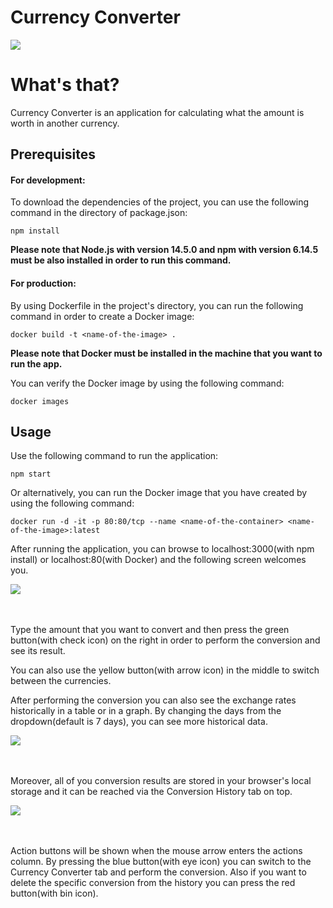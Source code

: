 # Currency Converter

<img src="https://i.hizliresim.com/1iql6d6.png">

<h1>What's that?</h1>
<p>Currency Converter is an application for calculating what the amount is worth in
   another currency.</p>

<h2>Prerequisites</h2>
<h4>For development:</h4>
<p>To download the dependencies of the project, you can use the following command in the directory of package.json: </p>

```
npm install
```

<b>Please note that Node.js with version 14.5.0 and npm with version 6.14.5 must be also installed in order to run this command.</b>

<h4>For production:</h4>
<p>By using Dockerfile in the project's directory, you can run the following command in order to create a Docker image:</p>

```
docker build -t <name-of-the-image> .
```
<b>Please note that Docker must be installed in the machine that you want to run the app.</b>

<p>You can verify the Docker image by using the following command:</p>

```
docker images
```

<h2>Usage</h2>
<p>Use the following command to run the application: </p>

```
npm start
```

<p>Or alternatively, you can run the Docker image that you have created by using the following command:</p>

```
docker run -d -it -p 80:80/tcp --name <name-of-the-container> <name-of-the-image>:latest
```

<p>After running the application, you can browse to localhost:3000(with npm install) or localhost:80(with Docker) and the following screen welcomes you.</p>

<img src="https://i.hizliresim.com/31tpwzz.PNG">

<br></br>
Type the amount that you want to convert and then press the green button(with check icon) on the right in order to perform the conversion and see its result. 

You can also use the yellow button(with arrow icon) in the middle to switch between the currencies.

After performing the conversion you can also see the exchange rates historically in a table or in a graph. By changing the days from the dropdown(default is 7 days), you can see more historical data.

<img src="https://i.hizliresim.com/e101ssq.PNG">

<br></br>
Moreover, all of you conversion results are stored in your browser's local storage and it can be reached via the Conversion History tab on top. 

<img src="https://i.hizliresim.com/53wgr7z.PNG">

<br></br>
Action buttons will be shown when the mouse arrow enters the actions column. By pressing the blue button(with eye icon) you can switch to the Currency Converter tab and perform the conversion. Also if you want to delete the specific conversion from the history you can press the red button(with bin icon).  


<p></p>
